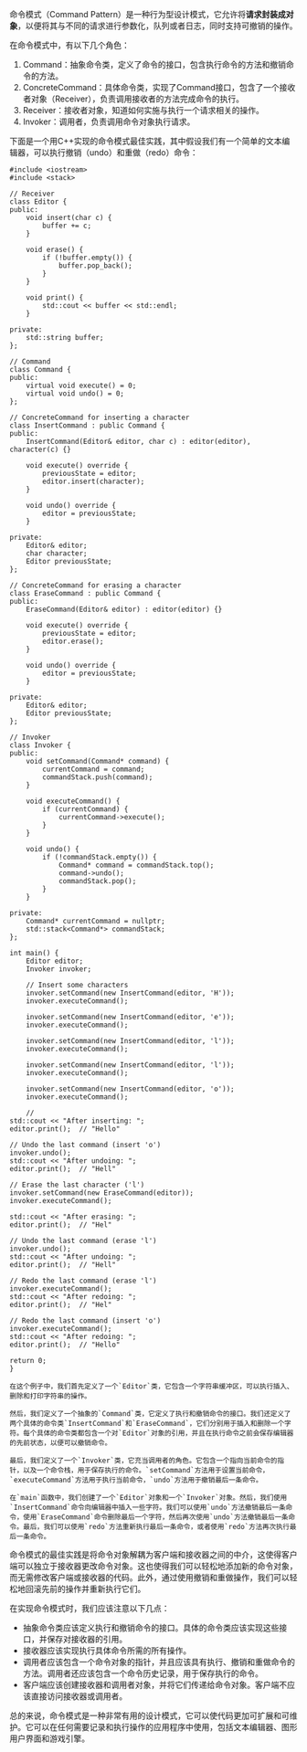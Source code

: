 命令模式（Command Pattern）是一种行为型设计模式，它允许将**请求封装成对象**，以便将其与不同的请求进行参数化，队列或者日志，同时支持可撤销的操作。

在命令模式中，有以下几个角色：

1. Command：抽象命令类，定义了命令的接口，包含执行命令的方法和撤销命令的方法。
2. ConcreteCommand：具体命令类，实现了Command接口，包含了一个接收者对象（Receiver），负责调用接收者的方法完成命令的执行。
3. Receiver：接收者对象，知道如何实施与执行一个请求相关的操作。
4. Invoker：调用者，负责调用命令对象执行请求。

下面是一个用C++实现的命令模式最佳实践，其中假设我们有一个简单的文本编辑器，可以执行撤销（undo）和重做（redo）命令：

```
#include <iostream>
#include <stack>

// Receiver
class Editor {
public:
    void insert(char c) {
        buffer += c;
    }

    void erase() {
        if (!buffer.empty()) {
            buffer.pop_back();
        }
    }

    void print() {
        std::cout << buffer << std::endl;
    }

private:
    std::string buffer;
};

// Command
class Command {
public:
    virtual void execute() = 0;
    virtual void undo() = 0;
};

// ConcreteCommand for inserting a character
class InsertCommand : public Command {
public:
    InsertCommand(Editor& editor, char c) : editor(editor), character(c) {}

    void execute() override {
        previousState = editor;
        editor.insert(character);
    }

    void undo() override {
        editor = previousState;
    }

private:
    Editor& editor;
    char character;
    Editor previousState;
};

// ConcreteCommand for erasing a character
class EraseCommand : public Command {
public:
    EraseCommand(Editor& editor) : editor(editor) {}

    void execute() override {
        previousState = editor;
        editor.erase();
    }

    void undo() override {
        editor = previousState;
    }

private:
    Editor& editor;
    Editor previousState;
};

// Invoker
class Invoker {
public:
    void setCommand(Command* command) {
        currentCommand = command;
        commandStack.push(command);
    }

    void executeCommand() {
        if (currentCommand) {
            currentCommand->execute();
        }
    }

    void undo() {
        if (!commandStack.empty()) {
            Command* command = commandStack.top();
            command->undo();
            commandStack.pop();
        }
    }

private:
    Command* currentCommand = nullptr;
    std::stack<Command*> commandStack;
};

int main() {
    Editor editor;
    Invoker invoker;

    // Insert some characters
    invoker.setCommand(new InsertCommand(editor, 'H'));
    invoker.executeCommand();

    invoker.setCommand(new InsertCommand(editor, 'e'));
    invoker.executeCommand();

    invoker.setCommand(new InsertCommand(editor, 'l'));
    invoker.executeCommand();

    invoker.setCommand(new InsertCommand(editor, 'l'));
    invoker.executeCommand();

    invoker.setCommand(new InsertCommand(editor, 'o'));
    invoker.executeCommand();

    //
std::cout << "After inserting: ";
editor.print();  // "Hello"

// Undo the last command (insert 'o')
invoker.undo();
std::cout << "After undoing: ";
editor.print();  // "Hell"

// Erase the last character ('l')
invoker.setCommand(new EraseCommand(editor));
invoker.executeCommand();

std::cout << "After erasing: ";
editor.print();  // "Hel"

// Undo the last command (erase 'l')
invoker.undo();
std::cout << "After undoing: ";
editor.print();  // "Hell"

// Redo the last command (erase 'l')
invoker.executeCommand();
std::cout << "After redoing: ";
editor.print();  // "Hel"

// Redo the last command (insert 'o')
invoker.executeCommand();
std::cout << "After redoing: ";
editor.print();  // "Hello"

return 0;
}

在这个例子中，我们首先定义了一个`Editor`类，它包含一个字符串缓冲区，可以执行插入、删除和打印字符串的操作。

然后，我们定义了一个抽象的`Command`类，它定义了执行和撤销命令的接口。我们还定义了两个具体的命令类`InsertCommand`和`EraseCommand`，它们分别用于插入和删除一个字符。每个具体的命令类都包含一个对`Editor`对象的引用，并且在执行命令之前会保存编辑器的先前状态，以便可以撤销命令。

最后，我们定义了一个`Invoker`类，它充当调用者的角色。它包含一个指向当前命令的指针，以及一个命令栈，用于保存执行的命令。`setCommand`方法用于设置当前命令，`executeCommand`方法用于执行当前命令，`undo`方法用于撤销最后一条命令。

在`main`函数中，我们创建了一个`Editor`对象和一个`Invoker`对象。然后，我们使用`InsertCommand`命令向编辑器中插入一些字符。我们可以使用`undo`方法撤销最后一条命令，使用`EraseCommand`命令删除最后一个字符，然后再次使用`undo`方法撤销最后一条命令。最后，我们可以使用`redo`方法重新执行最后一条命令，或者使用`redo`方法再次执行最后一条命令。
```

命令模式的最佳实践是将命令对象解耦为客户端和接收器之间的中介，这使得客户端可以独立于接收器更改命令对象。这也使得我们可以轻松地添加新的命令对象，而无需修改客户端或接收器的代码。此外，通过使用撤销和重做操作，我们可以轻松地回滚先前的操作并重新执行它们。

在实现命令模式时，我们应该注意以下几点：

- 抽象命令类应该定义执行和撤销命令的接口。具体的命令类应该实现这些接口，并保存对接收器的引用。
- 接收器应该实现执行具体命令所需的所有操作。
- 调用者应该包含一个命令对象的指针，并且应该具有执行、撤销和重做命令的方法。调用者还应该包含一个命令历史记录，用于保存执行的命令。
- 客户端应该创建接收器和调用者对象，并将它们传递给命令对象。客户端不应该直接访问接收器或调用者。

总的来说，命令模式是一种非常有用的设计模式，它可以使代码更加可扩展和可维护。它可以在任何需要记录和执行操作的应用程序中使用，包括文本编辑器、图形用户界面和游戏引擎。